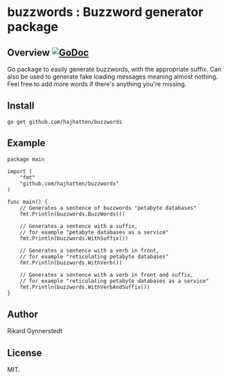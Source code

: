 # buzzwords : Buzzword generator package

## Overview [![GoDoc](https://godoc.org/github.com/hajhatten/buzzwords?status.svg)](https://godoc.org/github.com/hajhatten/buzzwords)

Go package to easily generate buzzwords, with the appropriate suffix. Can also be used to generate fake loading messages meaning almost nothing. Feel free to add more words if there's anything you're missing.

## Install

```
go get github.com/hajhatten/buzzwords
```

## Example

```
package main

import (
	"fmt"
	"github.com/hajhatten/buzzwords"
)

func main() {
	// Generates a sentence of buzzwords "petabyte databases"
	fmt.Println(buzzwords.BuzzWords())
	
	// Generates a sentence with a suffix, 
	// for example "petabyte databases as a service"
	fmt.Println(buzzwords.WithSuffix()) 

	// Generates a sentence with a verb in front, 
	// for example "reticulating petabyte databases"
	fmt.Println(buzzwords.WithVerb())

	// Generates a sentence with a verb in front and suffix, 
	// for example "reticulating petabyte databases as a service"
	fmt.Println(buzzwords.WithVerbAndSuffix())
}
```

## Author

Rikard Gynnerstedt

## License

MIT.
